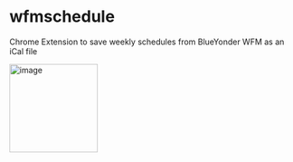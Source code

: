 # wfmschedule
Chrome Extension to save weekly schedules from BlueYonder WFM as an iCal file

<img width="156" alt="image" src="https://github.com/user-attachments/assets/cc7e4b20-fee4-47c3-8fe0-ac6a41e69c1c" />
